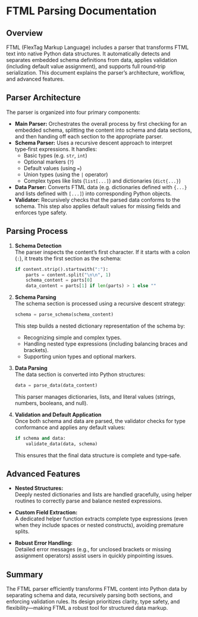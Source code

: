 # FTML Parsing Documentation

## Overview

FTML (FlexTag Markup Language) includes a parser that transforms FTML text into native Python data structures. It automatically detects and separates embedded schema definitions from data, applies validation (including default value assignment), and supports full round‑trip serialization. This document explains the parser’s architecture, workflow, and advanced features.

## Parser Architecture

The parser is organized into four primary components:

- **Main Parser:** Orchestrates the overall process by first checking for an embedded schema, splitting the content into schema and data sections, and then handing off each section to the appropriate parser.
- **Schema Parser:** Uses a recursive descent approach to interpret type‑first expressions. It handles:
    - Basic types (e.g. `str`, `int`)
    - Optional markers (`?`)
    - Default values (using `=`)
    - Union types (using the `|` operator)
    - Complex types like lists (`list[...]`) and dictionaries (`dict{...}`)
- **Data Parser:** Converts FTML data (e.g. dictionaries defined with `{...}` and lists defined with `[...]`) into corresponding Python objects.
- **Validator:** Recursively checks that the parsed data conforms to the schema. This step also applies default values for missing fields and enforces type safety.

## Parsing Process

1. **Schema Detection**  
   The parser inspects the content’s first character. If it starts with a colon (`:`), it treats the first section as the schema:
   ```python
   if content.strip().startswith(":"):
       parts = content.split("\n\n", 1)
       schema_content = parts[0]
       data_content = parts[1] if len(parts) > 1 else ""
   ```

2. **Schema Parsing**  
   The schema section is processed using a recursive descent strategy:
   ```python
   schema = parse_schema(schema_content)
   ```
   This step builds a nested dictionary representation of the schema by:
    - Recognizing simple and complex types.
    - Handling nested type expressions (including balancing braces and brackets).
    - Supporting union types and optional markers.

3. **Data Parsing**  
   The data section is converted into Python structures:
   ```python
   data = parse_data(data_content)
   ```
   This parser manages dictionaries, lists, and literal values (strings, numbers, booleans, and null).

4. **Validation and Default Application**  
   Once both schema and data are parsed, the validator checks for type conformance and applies any default values:
   ```python
   if schema and data:
       validate_data(data, schema)
   ```
   This ensures that the final data structure is complete and type‑safe.

## Advanced Features

- **Nested Structures:**  
  Deeply nested dictionaries and lists are handled gracefully, using helper routines to correctly parse and balance nested expressions.

- **Custom Field Extraction:**  
  A dedicated helper function extracts complete type expressions (even when they include spaces or nested constructs), avoiding premature splits.

- **Robust Error Handling:**  
  Detailed error messages (e.g., for unclosed brackets or missing assignment operators) assist users in quickly pinpointing issues.

## Summary

The FTML parser efficiently transforms FTML content into Python data by separating schema and data, recursively parsing both sections, and enforcing validation rules. Its design prioritizes clarity, type safety, and flexibility—making FTML a robust tool for structured data markup.
````markdown

